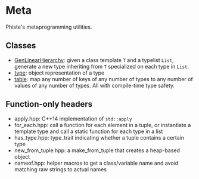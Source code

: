 # Meta

Phiste's metaprogramming utilities.

## Classes

* [GenLinearHierarchy](GenLinearHierarchy.md): given a class template `T` and a typelist `List`, generate a new type inheriting from `T` specialized on each type in `List`.
* [type](type.md): object representation of a type
* [table](table.md): map any number of keys of any number of types to any number of values of any number of types. All with compile-time type safety.

## Function-only headers

* apply.hpp: C++14 implementation of `std::apply`
* for_each.hpp: call a function for each element in a tuple, or instantiate a template type and call a static function for each type in a list
* has_type.hpp: type_trait indicating whether a tuple contains a certain type
* new_from_tuple.hpp: a make_from_tuple that creates a heap-based object
* nameof.hpp: helper macros to get a class/variable name and avoid matching raw strings to actual names
